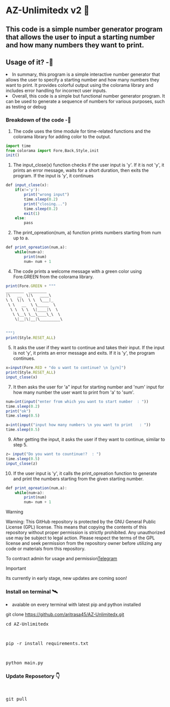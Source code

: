 
# AZ-Unlimitedx v2 🤩
<h2>
This code is a simple number generator program that allows the user to input a starting number and how many numbers they want to print.
</h2>

<h2>Usage of it? -🦸</h2>

<li>In summary, this program is a simple interactive number generator that allows the user to specify a starting number and how many numbers they want to print. It provides colorful output using the colorama library and includes error handling for incorrect user inputs.</li>

<li>Overall, this code is a simple but functional number generator program. It can be used to generate a sequence of numbers for various purposes, such as testing or debug</li>
</h2>

<h3>Breakdown of the code -🥌</h3>

1. The code uses the time module for time-related functions and the colorama library for adding color to the output.
```jsx
import time
from colorama import Fore,Back,Style,init
init()
```

1. The input_close(x) function checks if the user input is 'y'. If it is not 'y', it prints an error message, waits for a short duration, then exits the program. If the input is 'y', it continues 
```jsx
def input_close(x):
	if(x!='y'):
		print("wrong input")
		time.sleep(0.2)
		print("closing...")
		time.sleep(0.2)
		exit(1)
	else:
		pass	

```
2. The print_opreation(num, a) function prints numbers starting from num up to a.
```jsx
def print_opreation(num,a):
    while(num<a):
    	print(num)
    	num= num + 1	

```

4. The code prints a welcome message with a green color using Fore.GREEN from the colorama library.
```jsx
print(Fore.GREEN + """ 
________  ________      
|\   __  \|\   ____\     
\ \  \|\  \ \  \___|_    
 \ \   __  \ \_____  \               
  \ \  \ \  \|____|\  \  
   \ \__\ \__\____\_\  \ 
    \|__|\|__|\_________\
             
                         
""")
print(Style.RESET_ALL)	
```
5. It asks the user if they want to continue and takes their input. If the input is not 'y', it prints an error message and exits. If it is 'y', the program continues.
```jsx
x=input(Fore.RED + "do u want to continue? \n [y/n]")
print(Style.RESET_ALL)  
input_close(x)
```

7. It then asks the user for 'a" input for  starting number and 'num' input for how many number the user want to print from 'a' to 'sum'.
```jsx
num=int(input("enter from which you want to start number  : "))
time.sleep(0.2)
print("ok")
time.sleep(0.5)

a=int(input("input how many numbers \n you want to print   : "))
time.sleep(0.5)
```

9. After getting the input, it asks the user if they want to continue, similar to step 5.
```jsx
z= input("Do you want to countinue!?  : ")
time.sleep(0.5)
input_close(z)
```

10. If the user input is 'y', it calls the print_opreation function to generate and print the numbers starting from the given starting number.
```jsx
def print_opreation(num,a):
    while(num<a):
    	print(num)
    	num= num + 1
```





> [!WARNING]
> Warning: This GitHub repository is protected by the GNU General Public License (GPL) license. This means that copying the contents of this repository without proper permission is strictly prohibited. Any unauthorized use may be subject to legal action. Please respect the terms of the GPL license and seek permission from the repository owner before utilizing any code or materials from this repository.



To contract admin for usage and permission[Telegram](https://telegram.me/zsxxsz1)


> [!IMPORTANT]
> Its currently in early stage, new updates are coming soon!


 
 <h3>Install on terminal 🛰️</h3>
<li>avalable on every terminal with latest pip and python installed</li>

git clone https://github.com/aritrasa45/AZ-Unlimitedx.git

<pre>cd AZ-Unlimitedx</pre>
<br>

<pre>pip -r install requirements.txt</pre>
 <br>
 <pre>python main.py</pre>



<h3>Update Reposetory 👇</h3>
<br>
<pre>git pull </pre>



       





